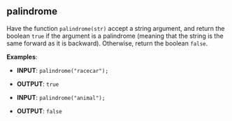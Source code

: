 ## palindrome

Have the function `palindrome(str)` accept a string argument, and return the boolean `true` if the argument is a palindrome (meaning that the string is the same forward as it is backward). Otherwise, return the boolean `false`.


**Examples**:


- **INPUT**: `palindrome("racecar");`
- **OUTPUT**: `true`


- **INPUT**: `palindrome("animal");`
- **OUTPUT**: `false`